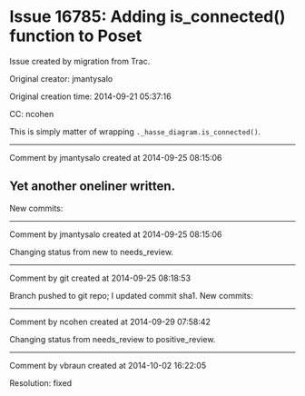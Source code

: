 # Issue 16785: Adding is_connected() function to Poset

Issue created by migration from Trac.

Original creator: jmantysalo

Original creation time: 2014-09-21 05:37:16

CC:  ncohen

This is simply matter of wrapping `._hasse_diagram.is_connected()`.


---

Comment by jmantysalo created at 2014-09-25 08:15:06

Yet another oneliner written.
----
New commits:


---

Comment by jmantysalo created at 2014-09-25 08:15:06

Changing status from new to needs_review.


---

Comment by git created at 2014-09-25 08:18:53

Branch pushed to git repo; I updated commit sha1. New commits:


---

Comment by ncohen created at 2014-09-29 07:58:42

Changing status from needs_review to positive_review.


---

Comment by vbraun created at 2014-10-02 16:22:05

Resolution: fixed
